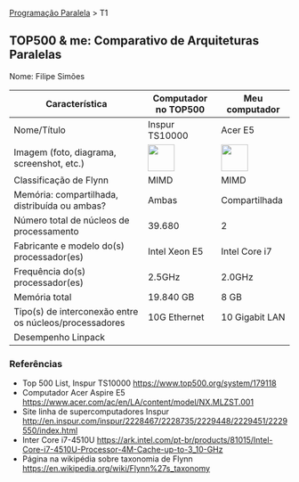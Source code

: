 [Programação Paralela](https://github.com/AndreaInfUFSM/elc139-2018a) > T1

TOP500 & me: Comparativo de Arquiteturas Paralelas
--------------------------------------------------

Nome: Filipe Simões

| Característica                                            | Computador no TOP500  | Meu computador  |
| --------------------------------------------------------- | --------------------- | --------------- |
| Nome/Título                                               |    Inspur TS10000     |      Acer E5    
| Imagem (foto, diagrama, screenshot, etc.)                 | <img src="http://en.inspur.com/inspur/2228467/2228735/2229448/2229451/2229550/2015082519444542504.jpg" width="48"> | <img src="https://saldaodainformatica.vteximg.com.br/arquivos/ids/162589-500-500/ACER-E5-574G-574L-capa.png?v=636240663342700000" width="48">|
| Classificação de Flynn                                    |         MIMD          |      MIMD       |
| Memória: compartilhada, distribuída ou ambas?             |         Ambas         |  Compartilhada  |
| Número total de núcleos de processamento                  |        39.680         |        2        |
| Fabricante e modelo do(s) processador(es)                 |     Intel Xeon E5     |  Intel Core i7  |
| Frequência do(s) processador(es)                          |         2.5GHz        |     2.0GHz      |
| Memória total                                             |       19.840 GB       |      8 GB       |
| Tipo(s) de interconexão entre os núcleos/processadores    |     10G Ethernet      | 10 Gigabit LAN  |
| Desempenho Linpack                                        |                       |                 |

### Referências
- Top 500 List, Inspur TS10000 https://www.top500.org/system/179118
- Computador Acer Aspire E5 https://www.acer.com/ac/en/LA/content/model/NX.MLZST.001
- Site linha de supercomputadores Inspur http://en.inspur.com/inspur/2228467/2228735/2229448/2229451/2229550/index.html
- Inter Core i7-4510U https://ark.intel.com/pt-br/products/81015/Intel-Core-i7-4510U-Processor-4M-Cache-up-to-3_10-GHz
- Página na wikipédia sobre taxonomia de Flynn https://en.wikipedia.org/wiki/Flynn%27s_taxonomy
